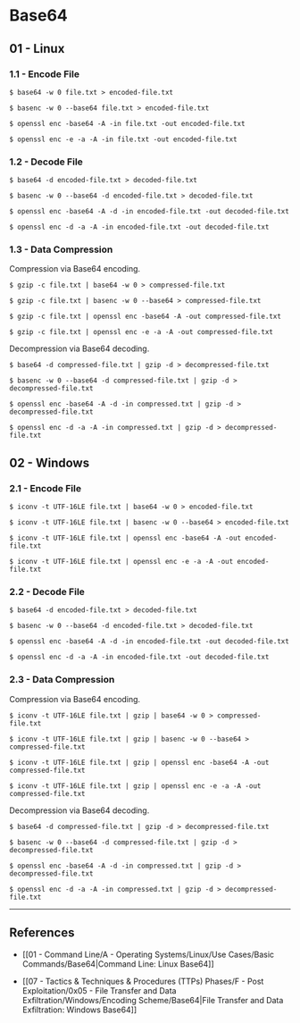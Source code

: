 # Base64

## 01 - Linux

### 1.1 - Encode File

```
$ base64 -w 0 file.txt > encoded-file.txt

$ basenc -w 0 --base64 file.txt > encoded-file.txt

$ openssl enc -base64 -A -in file.txt -out encoded-file.txt

$ openssl enc -e -a -A -in file.txt -out encoded-file.txt
```

### 1.2 - Decode File

```
$ base64 -d encoded-file.txt > decoded-file.txt

$ basenc -w 0 --base64 -d encoded-file.txt > decoded-file.txt

$ openssl enc -base64 -A -d -in encoded-file.txt -out decoded-file.txt

$ openssl enc -d -a -A -in encoded-file.txt -out decoded-file.txt
```

### 1.3 - Data Compression

Compression via Base64 encoding.

```
$ gzip -c file.txt | base64 -w 0 > compressed-file.txt

$ gzip -c file.txt | basenc -w 0 --base64 > compressed-file.txt

$ gzip -c file.txt | openssl enc -base64 -A -out compressed-file.txt

$ gzip -c file.txt | openssl enc -e -a -A -out compressed-file.txt
```

Decompression via Base64 decoding.

```
$ base64 -d compressed-file.txt | gzip -d > decompressed-file.txt

$ basenc -w 0 --base64 -d compressed-file.txt | gzip -d > decompressed-file.txt

$ openssl enc -base64 -A -d -in compressed.txt | gzip -d > decompressed-file.txt

$ openssl enc -d -a -A -in compressed.txt | gzip -d > decompressed-file.txt
```

## 02 - Windows

### 2.1 - Encode File

```
$ iconv -t UTF-16LE file.txt | base64 -w 0 > encoded-file.txt

$ iconv -t UTF-16LE file.txt | basenc -w 0 --base64 > encoded-file.txt

$ iconv -t UTF-16LE file.txt | openssl enc -base64 -A -out encoded-file.txt

$ iconv -t UTF-16LE file.txt | openssl enc -e -a -A -out encoded-file.txt
```

### 2.2 - Decode File

```
$ base64 -d encoded-file.txt > decoded-file.txt

$ basenc -w 0 --base64 -d encoded-file.txt > decoded-file.txt

$ openssl enc -base64 -A -d -in encoded-file.txt -out decoded-file.txt

$ openssl enc -d -a -A -in encoded-file.txt -out decoded-file.txt
```

### 2.3 - Data Compression

Compression via Base64 encoding.

```
$ iconv -t UTF-16LE file.txt | gzip | base64 -w 0 > compressed-file.txt

$ iconv -t UTF-16LE file.txt | gzip | basenc -w 0 --base64 > compressed-file.txt

$ iconv -t UTF-16LE file.txt | gzip | openssl enc -base64 -A -out compressed-file.txt

$ iconv -t UTF-16LE file.txt | gzip | openssl enc -e -a -A -out compressed-file.txt
```

Decompression via Base64 decoding.

```
$ base64 -d compressed-file.txt | gzip -d > decompressed-file.txt

$ basenc -w 0 --base64 -d compressed-file.txt | gzip -d > decompressed-file.txt

$ openssl enc -base64 -A -d -in compressed.txt | gzip -d > decompressed-file.txt

$ openssl enc -d -a -A -in compressed.txt | gzip -d > decompressed-file.txt
```

---
## References

- [[01 - Command Line/A - Operating Systems/Linux/Use Cases/Basic Commands/Base64|Command Line: Linux Base64]]

- [[07 - Tactics & Techniques & Procedures (TTPs) Phases/F - Post Exploitation/0x05 - File Transfer and Data Exfiltration/Windows/Encoding Scheme/Base64|File Transfer and Data Exfiltration: Windows Base64]]